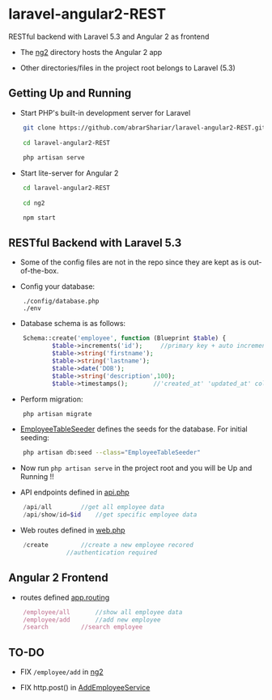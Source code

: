 # laravel-angular2-REST
RESTful backend with Laravel 5.3 and Angular 2 as frontend


* The [ng2](https://github.com/abrarShariar/laravel-angular2-REST/tree/master/ng2) directory hosts the Angular 2 app

* Other directories/files in the project root belongs to Laravel (5.3)


## Getting Up and Running

* Start PHP's built-in development server for Laravel  

```sh
	git clone https://github.com/abrarShariar/laravel-angular2-REST.git
	
	cd laravel-angular2-REST
	
	php artisan serve

```

* Start lite-server for Angular 2

```sh
	cd laravel-angular2-REST
	
	cd ng2

	npm start

```


## RESTful Backend with Laravel 5.3

* Some of the config files are not in the repo since they are kept as is out-of-the-box.

* Config your database:

```		
	./config/database.php
	./env
```


* Database schema is as follows:

```php
	Schema::create('employee', function (Blueprint $table) {
            $table->increments('id');     //primary key + auto increment
            $table->string('firstname');
            $table->string('lastname');
            $table->date('DOB');
            $table->string('description',100);
            $table->timestamps();       //'created_at' 'updated_at' cols
```


* Perform migration:

```sh
	php artisan migrate	
```


* [EmployeeTableSeeder](https://github.com/abrarShariar/laravel-angular2-REST/blob/master/database/seeds/EmployeeTableSeeder.php) defines the seeds for the database. For initial seeding:

```sh
	php artisan db:seed --class="EmployeeTableSeeder"
```


* Now run `php artisan serve` in the project root and you will be Up and Running !!


* API endpoints defined in [api.php](https://github.com/abrarShariar/laravel-angular2-REST/blob/master/routes/api.php)

```php
	/api/all		//get all employee data		
	/api/show/id=$id	//get specific employee data
```

* Web routes defined in [web.php](https://github.com/abrarShariar/laravel-angular2-REST/blob/master/routes/web.php)

```php
	/create			//create a new employee recored
				//authentication required
```


## Angular 2 Frontend

* routes defined [app.routing](https://github.com/abrarShariar/laravel-angular2-REST/blob/master/ng2/app/app.routing.ts)

```js
	/employee/all		//show all employee data
	/employee/add 		//add new employee
	/search			//search employee

``` 



## TO-DO

* FIX `/employee/add` in [ng2](https://github.com/abrarShariar/laravel-angular2-REST/tree/master/ng2)

* FIX http.post() in [AddEmployeeService](https://github.com/abrarShariar/laravel-angular2-REST/tree/master/ng2/app/services)


